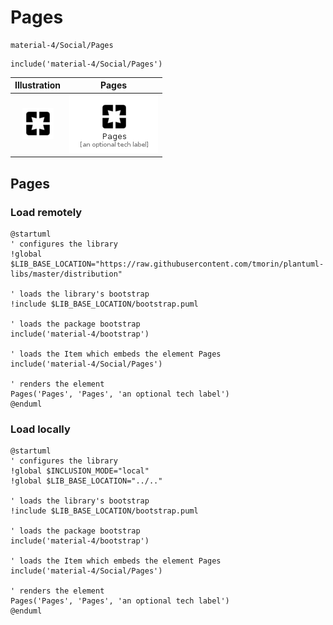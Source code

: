 # Pages


```text
material-4/Social/Pages
```

```text
include('material-4/Social/Pages')
```



| Illustration | Pages |
| :---: | :---: |
| ![illustration for Illustration](../../material-4/Social/Pages.png) | ![illustration for Pages](../../material-4/Social/Pages.Local.png) |




## Pages

### Load remotely
```plantuml
@startuml
' configures the library
!global $LIB_BASE_LOCATION="https://raw.githubusercontent.com/tmorin/plantuml-libs/master/distribution"

' loads the library's bootstrap
!include $LIB_BASE_LOCATION/bootstrap.puml

' loads the package bootstrap
include('material-4/bootstrap')

' loads the Item which embeds the element Pages
include('material-4/Social/Pages')

' renders the element
Pages('Pages', 'Pages', 'an optional tech label')
@enduml
```

### Load locally
```plantuml
@startuml
' configures the library
!global $INCLUSION_MODE="local"
!global $LIB_BASE_LOCATION="../.."

' loads the library's bootstrap
!include $LIB_BASE_LOCATION/bootstrap.puml

' loads the package bootstrap
include('material-4/bootstrap')

' loads the Item which embeds the element Pages
include('material-4/Social/Pages')

' renders the element
Pages('Pages', 'Pages', 'an optional tech label')
@enduml
```

